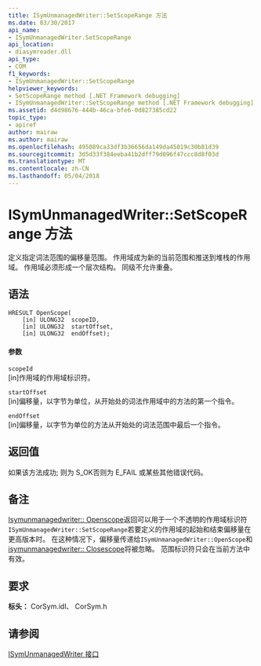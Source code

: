 ```yaml
---
title: ISymUnmanagedWriter::SetScopeRange 方法
ms.date: 03/30/2017
api_name:
- ISymUnmanagedWriter.SetScopeRange
api_location:
- diasymreader.dll
api_type:
- COM
f1_keywords:
- ISymUnmanagedWriter::SetScopeRange
helpviewer_keywords:
- SetScopeRange method [.NET Framework debugging]
- ISymUnmanagedWriter::SetScopeRange method [.NET Framework debugging]
ms.assetid: d4d98676-444b-46ca-bfe6-0d827385cd22
topic_type:
- apiref
author: mairaw
ms.author: mairaw
ms.openlocfilehash: 495089ca33df3b36656da149da45019c30b81d39
ms.sourcegitcommit: 3d5d33f384eeba41b2dff79d096f47ccc8d8f03d
ms.translationtype: MT
ms.contentlocale: zh-CN
ms.lasthandoff: 05/04/2018
---
```

# <a name="isymunmanagedwritersetscoperange-method"></a>ISymUnmanagedWriter::SetScopeRange 方法
定义指定词法范围的偏移量范围。 作用域成为新的当前范围和推送到堆栈的作用域。 作用域必须形成一个层次结构。 同级不允许重叠。  
  
## <a name="syntax"></a>语法  
  
```  
HRESULT OpenScope(  
    [in] ULONG32  scopeID,  
    [in] ULONG32  startOffset,  
    [in] ULONG32  endOffset);  
```  
  
#### <a name="parameters"></a>参数  
 `scopeId`  
 [in]作用域的作用域标识符。  
  
 `startOffset`  
 [in]偏移量，以字节为单位，从开始处的词法作用域中的方法的第一个指令。  
  
 `endOffset`  
 [in]偏移量，以字节为单位的方法从开始处的词法范围中最后一个指令。  
  
## <a name="return-value"></a>返回值  
 如果该方法成功; 则为 S_OK否则为 E_FAIL 或某些其他错误代码。  
  
## <a name="remarks"></a>备注  
 [Isymunmanagedwriter:: Openscope](../../../../docs/framework/unmanaged-api/diagnostics/isymunmanagedwriter-openscope-method.md)返回可以用于一个不透明的作用域标识符`ISymUnmanagedWriter::SetScopeRange`若要定义的作用域的起始和结束偏移量在更高版本时。 在这种情况下，偏移量传递给`ISymUnmanagedWriter::OpenScope`和[isymunmanagedwriter:: Closescope](../../../../docs/framework/unmanaged-api/diagnostics/isymunmanagedwriter-closescope-method.md)将被忽略。 范围标识符只会在当前方法中有效。  
  
## <a name="requirements"></a>要求  
 **标头：** CorSym.idl、 CorSym.h  
  
## <a name="see-also"></a>请参阅  
 [ISymUnmanagedWriter 接口](../../../../docs/framework/unmanaged-api/diagnostics/isymunmanagedwriter-interface.md)
